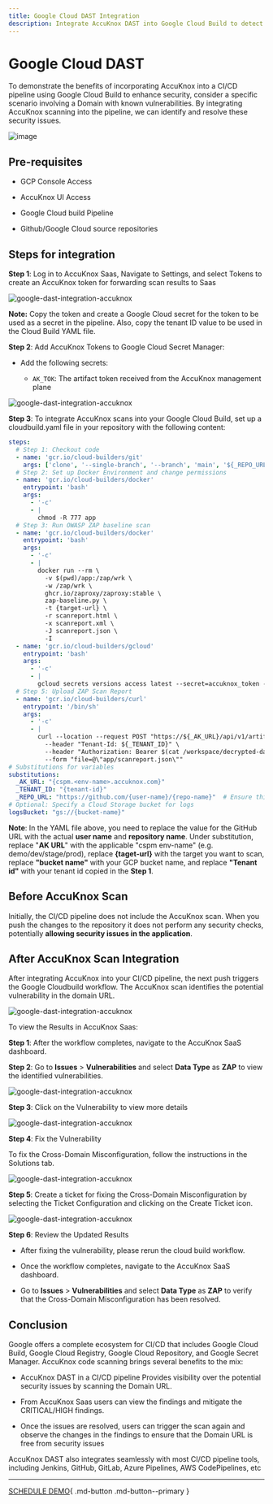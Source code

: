 ```yaml
---
title: Google Cloud DAST Integration
description: Integrate AccuKnox DAST into Google Cloud Build to detect and remediate vulnerabilities in web apps, improving pipeline security and reliability.
---
```


# Google Cloud DAST

To demonstrate the benefits of incorporating AccuKnox into a CI/CD pipeline using Google Cloud Build to enhance security, consider a specific scenario involving a Domain with known vulnerabilities. By integrating AccuKnox scanning into the pipeline, we can identify and resolve these security issues.

![image](https://i.ibb.co/xKgxF9KK/image.png)

## **Pre-requisites**

- GCP Console Access

- AccuKnox UI Access

- Google Cloud build Pipeline

- Github/Google Cloud source repositories

## **Steps for integration**

**Step 1**: Log in to AccuKnox Saas, Navigate to Settings, and select Tokens to create an AccuKnox token for forwarding scan results to Saas

![google-dast-integration-accuknox](images/google-build/token-creation.png)

**Note:** Copy the token and create a Google Cloud secret for the token to be used as a secret in the pipeline. Also, copy the tenant ID value to be used in the Cloud Build YAML file.

**Step 2**: Add AccuKnox Tokens to Google Cloud Secret Manager:

- Add the following secrets:

    + ```AK_TOK```: The artifact token received from the AccuKnox management plane

![google-dast-integration-accuknox](images/google-build/add-token.png)

**Step 3**: To integrate AccuKnox scans into your Google Cloud Build, set up a cloudbuild.yaml file in your repository with the following content:

```yaml
steps:
  # Step 1: Checkout code
  - name: 'gcr.io/cloud-builders/git'
    args: ['clone', '--single-branch', '--branch', 'main', '${_REPO_URL}', 'app']
  # Step 2: Set up Docker Environment and change permissions
  - name: 'gcr.io/cloud-builders/docker'
    entrypoint: 'bash'
    args:
      - '-c'
      - |
        chmod -R 777 app
  # Step 3: Run OWASP ZAP baseline scan
  - name: 'gcr.io/cloud-builders/docker'
    entrypoint: 'bash'
    args:
      - '-c'
      - |
        docker run --rm \
          -v $(pwd)/app:/zap/wrk \
          -w /zap/wrk \
          ghcr.io/zaproxy/zaproxy:stable \
          zap-baseline.py \
          -t {target-url} \
          -r scanreport.html \
          -x scanreport.xml \
          -J scanreport.json \
          -I
  - name: 'gcr.io/cloud-builders/gcloud'
    entrypoint: 'bash'
    args:
      - '-c'
      - |
        gcloud secrets versions access latest --secret=accuknox_token --format='get(payload.data)' | tr '_-' '/+' | base64 -d > /workspace/decrypted-data.txt
  # Step 5: Upload ZAP Scan Report
  - name: 'gcr.io/cloud-builders/curl'
    entrypoint: '/bin/sh'
    args:
      - '-c'
      - |
        curl --location --request POST "https://${_AK_URL}/api/v1/artifact/?tenant_id=${_TENANT_ID}&data_type=ZAP&save_to_s3=false" \
          --header "Tenant-Id: ${_TENANT_ID}" \
          --header "Authorization: Bearer $(cat /workspace/decrypted-data.txt)" \
          --form "file=@\"app/scanreport.json\""
# Substitutions for variables
substitutions:
  _AK_URL: "{cspm.<env-name>.accuknox.com}"
  _TENANT_ID: "{tenant-id}"
  _REPO_URL: "https://github.com/{user-name}/{repo-name}"  # Ensure this starts with http:// or https://
# Optional: Specify a Cloud Storage bucket for logs
logsBucket: "gs://{bucket-name}"
```

**Note**: In the YAML file above, you need to replace the value for the GitHub URL with the actual **user name** and **repository name**. Under substitution, replace "**AK URL**" with the applicable "cspm env-name" (e.g. demo/dev/stage/prod), replace **{taget-url}** with the target you want to scan, replace **"bucket name"** with your GCP bucket name, and replace **"Tenant id"** with your tenant id copied in the **Step 1**.

## **Before AccuKnox Scan**

Initially, the CI/CD pipeline does not include the AccuKnox scan. When you push the changes to the repository it does not perform any security checks, potentially **allowing security issues in the application**.

## **After AccuKnox Scan Integration**

After integrating AccuKnox into your CI/CD pipeline, the next push triggers the Google Cloudbuild workflow. The AccuKnox scan identifies the potential vulnerability in the domain URL.

![google-dast-integration-accuknox](images/google-build/build-dast.png)

To view the Results in AccuKnox Saas:

**Step 1**: After the workflow completes, navigate to the AccuKnox SaaS dashboard.

**Step 2**: Go to **Issues** > **Vulnerabilities** and select **Data Type** as **ZAP** to view the identified vulnerabilities.

![google-dast-integration-accuknox](images/google-build/dast-results.png)

**Step 3**: Click on the Vulnerability to view more details

![google-dast-integration-accuknox](images/google-build/cx-misconf.png)

**Step 4**: Fix the Vulnerability

To fix the Cross-Domain Misconfiguration, follow the instructions in the Solutions tab.

![google-dast-integration-accuknox](images/google-build/cx-sol.png)

**Step 5**: Create a ticket for fixing the Cross-Domain Misconfiguration by selecting the Ticket Configuration and clicking on the Create Ticket icon.

![google-dast-integration-accuknox](images/google-build/ticket-dast.png)

**Step 6**: Review the Updated Results

- After fixing the vulnerability, please rerun the cloud build workflow.

- Once the workflow completes, navigate to the AccuKnox SaaS dashboard.

- Go to **Issues** > **Vulnerabilities** and select **Data Type** as **ZAP** to verify that the Cross-Domain Misconfiguration has been resolved.

## **Conclusion**

Google offers a complete ecosystem for CI/CD that includes Google Cloud Build, Google Cloud Registry, Google Cloud Repository, and Google Secret Manager. AccuKnox code scanning brings several benefits to the mix:

- AccuKnox DAST in a CI/CD pipeline Provides visibility over the potential security issues by scanning the Domain URL.

- From AccuKnox Saas users can view the findings and mitigate the CRITICAL/HIGH findings.

- Once the issues are resolved, users can trigger the scan again and observe the changes in the findings to ensure that the Domain URL is free from security issues

AccuKnox DAST also integrates seamlessly with most CI/CD pipeline tools, including Jenkins, GitHub, GitLab, Azure Pipelines, AWS CodePipelines, etc

- - -
[SCHEDULE DEMO](https://www.accuknox.com/contact-us){ .md-button .md-button--primary }